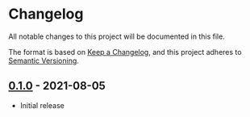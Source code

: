 # Changelog

All notable changes to this project will be documented in this file.

The format is based on [Keep a Changelog], and this project adheres to
[Semantic Versioning].

<!-- references -->
[Keep a Changelog]: https://keepachangelog.com/en/1.0.0/
[Semantic Versioning]: https://semver.org/spec/v2.0.0.html

## [0.1.0] - 2021-08-05

- Initial release

<!-- references -->
[Unreleased]: https://github.com/dogmatiq/harpy
[0.1.0]: https://github.com/dogmatiq/harpy/releases/tag/v0.1.0

<!-- version template
## [0.0.1] - YYYY-MM-DD

### Added
### Changed
### Deprecated
### Removed
### Fixed
### Security
-->
